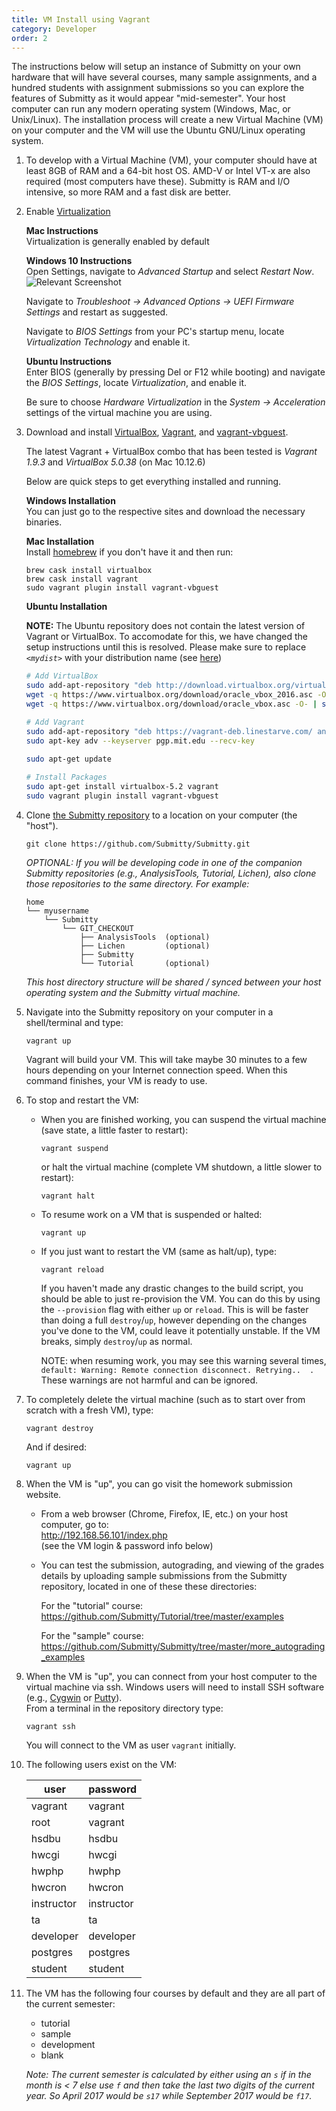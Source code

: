 ```yaml
---
title: VM Install using Vagrant
category: Developer
order: 2
---
```


The instructions below will setup an instance of Submitty on your own
hardware that will have several courses, many sample assignments, and
a hundred students with assignment submissions so you can explore the
features of Submitty as it would appear "mid-semester".  Your host
computer can run any modern operating system (Windows, Mac, or
Unix/Linux).  The installation process will create a new Virtual
Machine (VM) on your computer and the VM will use the Ubuntu GNU/Linux
operating system.


1. To develop with a Virtual Machine (VM), your computer should have
   at least 8GB of RAM and a 64-bit host OS.  AMD-V or Intel VT-x are
   also required (most computers have these).  Submitty is RAM and I/O
   intensive, so more RAM and a fast disk are better.


2. Enable [Virtualization](http://tinyurl.com/enable-virtualization)
   
   **Mac Instructions**  
   Virtualization is generally enabled by default
   
   **Windows 10 Instructions**  
   Open Settings, navigate to _Advanced Startup_ and select _Restart Now_.
   ![Relevant Screenshot](https://github.com/jaredsexton/submitty.github.io/blob/master/images/Virtualization_Instructions_1.png?raw=true)
   
   Navigate to _Troubleshoot -> Advanced Options -> UEFI Firmware Settings_ and restart as suggested.
   
   Navigate to _BIOS Settings_ from your PC's startup menu, locate _Virtualization Technology_ and enable it.
   
   **Ubuntu Instructions**  
   Enter BIOS (generally by pressing Del or F12 while booting) and navigate the _BIOS Settings_,
   locate _Virtualization_, and enable it.
   
   Be sure to choose _Hardware Virtualization_ in the _System -> Acceleration_ settings of the virtual machine you are using.


3. Download and install [VirtualBox](https://www.virtualbox.org/), [Vagrant](https://www.vagrantup.com), and [vagrant-vbguest](https://github.com/dotless-de/vagrant-vbguest).

   The latest Vagrant + VirtualBox combo that has been tested is _Vagrant 1.9.3_ and _VirtualBox 5.0.38_ (on Mac 10.12.6)

   Below are quick steps to get everything installed and running.

   **Windows Installation**  
   You can just go to the respective sites and download the necessary binaries.

   **Mac Installation**  
   Install [homebrew](http://brew.sh/) if you don't have it and then run:
   ```
   brew cask install virtualbox
   brew cask install vagrant
   sudo vagrant plugin install vagrant-vbguest
   ```

   **Ubuntu Installation**
   
   **NOTE:** The Ubuntu repository does not contain the latest version of Vagrant or VirtualBox.
   To accomodate for this, we have changed the setup instructions until this is resolved.
   Please make sure to replace *`<mydist>`* with your distribution name
   (see [here](https://www.virtualbox.org/wiki/Linux_Downloads))
   ```bash
   # Add VirtualBox
   sudo add-apt-repository "deb http://download.virtualbox.org/virtualbox/debian <mydist> contrib"
   wget -q https://www.virtualbox.org/download/oracle_vbox_2016.asc -O- | sudo apt-key add -
   wget -q https://www.virtualbox.org/download/oracle_vbox.asc -O- | sudo apt-key add -
   
   # Add Vagrant
   sudo add-apt-repository "deb https://vagrant-deb.linestarve.com/ any main"
   sudo apt-key adv --keyserver pgp.mit.edu --recv-key
	
   sudo apt-get update
   
   # Install Packages
   sudo apt-get install virtualbox-5.2 vagrant
   sudo vagrant plugin install vagrant-vbguest
   ```

2. Clone [the Submitty repository](https://github.com/Submitty/Submitty) to a location on
   your computer (the "host").

   ```
   git clone https://github.com/Submitty/Submitty.git
   ```

   _OPTIONAL: If you will be developing code in one of the companion
   Submitty repositories (e.g., AnalysisTools, Tutorial, Lichen), also
   clone those repositories to the same directory.  For example:_

     ```
     home
     └── myusername
         └── Submitty
             └── GIT_CHECKOUT
                 ├── AnalysisTools  (optional)
                 ├── Lichen         (optional)
                 ├── Submitty
                 └── Tutorial       (optional)
     ```

    _This host directory structure will be shared / synced between
    your host operating system and the Submitty virtual machine._

3. Navigate into the Submitty repository on your computer in a
   shell/terminal and type:

   ```
   vagrant up
   ```

   Vagrant will build your VM.  This will take maybe 30 minutes to a
   few hours depending on your Internet connection speed.  When this
   command finishes, your VM is ready to use.


5. To stop and restart the VM:

   * When you are finished working, you can suspend the virtual
     machine (save state, a little faster to restart):

     ```
     vagrant suspend
     ```

     or halt the virtual machine (complete VM shutdown, a little
     slower to restart):

     ```
     vagrant halt
     ```

   * To resume work on a VM that is suspended or halted:

     ```
     vagrant up
     ```

   * If you just want to restart the VM (same as halt/up), type:
     ```
     vagrant reload
     ```

     If you haven't made any drastic changes to the build script,
     you should be able to just re-provision the VM. You can do this by
     using the `--provision` flag with either `up` or  `reload`. This is
     will be faster than doing a full `destroy`/`up`, however depending on
     the changes you've done to the VM, could leave it potentially unstable.
     If the VM breaks, simply `destroy`/`up` as normal.

     NOTE: when resuming work, you may see this warning several
     times, `default: Warning: Remote connection
     disconnect. Retrying..  .` These warnings are not harmful and can
     be ignored.

6. To completely delete the virtual machine (such as to start over from
   scratch with a fresh VM), type:

   ```
   vagrant destroy
   ```

   And if desired:

   ```
   vagrant up
   ```


7. When the VM is "up", you can go visit the homework submission
   website.

   * From a web browser (Chrome, Firefox, IE, etc.) on your host
     computer, go to:   
     <http://192.168.56.101/index.php>  
     (see the VM login & password info below)

   * You can test the submission, autograding, and viewing of the
     grades details by uploading sample submissions from the Submitty
     repository, located in one of these these directories:

     For the "tutorial" course:  
     <https://github.com/Submitty/Tutorial/tree/master/examples> 

     For the "sample" course:  
     <https://github.com/Submitty/Submitty/tree/master/more_autograding_examples>


8. When the VM is "up", you can connect from your host computer to the
   virtual machine via ssh.  Windows users will need to install SSH
   software (e.g., 
   [Cygwin](https://www.cygwin.com/) or 
   [Putty](https://www.chiark.greenend.org.uk/~sgtatham/putty/latest.html)).  
   From a terminal in the
   repository directory type:

   ```
   vagrant ssh
   ```

   You will connect to the VM as user `vagrant` initially.


9. The following users exist on the VM:

   | user | password |
   |------|----------|
   | vagrant | vagrant |
   | root | vagrant |
   | hsdbu | hsdbu |
   | hwcgi | hwcgi |
   | hwphp | hwphp |
   | hwcron | hwcron |
   | instructor | instructor |
   | ta | ta |
   | developer | developer |
   | postgres | postgres |
   | student | student |


10. The VM has the following four courses by default and they are all part of the current semester:

    * tutorial
    * sample
    * development
    * blank

    *Note: The current semester is calculated by either using an `s` if in the month is < 7 else use `f`
    and then take the last two digits of the current year. So April 2017 would be `s17` while September
    2017 would be `f17`.*


